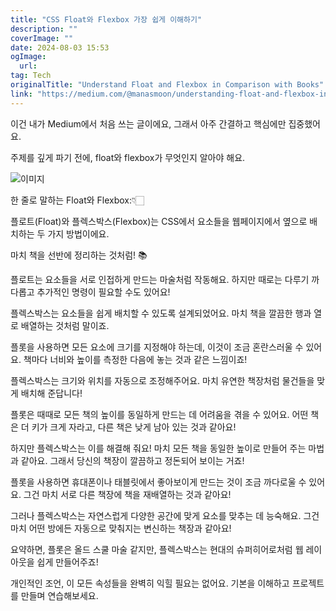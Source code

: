 ```yaml
---
title: "CSS Float와 Flexbox 가장 쉽게 이해하기"
description: ""
coverImage: ""
date: 2024-08-03 15:53
ogImage: 
  url: 
tag: Tech
originalTitle: "Understand Float and Flexbox in Comparison with Books"
link: "https://medium.com/@manasmoon/understanding-float-and-flexbox-in-comparison-with-books-a85d89c23457"
---
```




이건 내가 Medium에서 처음 쓰는 글이에요, 그래서 아주 간결하고 핵심에만 집중했어요.

주제를 깊게 파기 전에, float와 flexbox가 무엇인지 알아야 해요.

![이미지](/assets/img/UnderstandFloatandFlexboxinComparisonwithBooks_0.png)

한 줄로 말하는 Float와 Flexbox:👇🏻

<div class="content-ad"></div>

플로트(Float)와 플렉스박스(Flexbox)는 CSS에서 요소들을 웹페이지에서 옆으로 배치하는 두 가지 방법이에요.

마치 책을 선반에 정리하는 것처럼! 📚

플로트는 요소들을 서로 인접하게 만드는 마술처럼 작동해요. 하지만 때로는 다루기 까다롭고 추가적인 명령이 필요할 수도 있어요!

플렉스박스는 요소들을 쉽게 배치할 수 있도록 설계되었어요. 마치 책을 깔끔한 행과 열로 배열하는 것처럼 말이죠.

<div class="content-ad"></div>

플롯을 사용하면 모든 요소에 크기를 지정해야 하는데, 이것이 조금 혼란스러울 수 있어요. 책마다 너비와 높이를 측정한 다음에 놓는 것과 같은 느낌이죠!

플렉스박스는 크기와 위치를 자동으로 조정해주어요. 마치 유연한 책장처럼 물건들을 맞게 배치해 준답니다!

플롯은 때때로 모든 책의 높이를 동일하게 만드는 데 어려움을 겪을 수 있어요. 어떤 책은 더 키가 크게 자라고, 다른 책은 낮게 남아 있는 것과 같아요!

하지만 플렉스박스는 이를 해결해 줘요! 마치 모든 책을 동일한 높이로 만들어 주는 마법과 같아요. 그래서 당신의 책장이 깔끔하고 정돈되어 보이는 거죠!

<div class="content-ad"></div>

플롯을 사용하면 휴대폰이나 태블릿에서 좋아보이게 만드는 것이 조금 까다로울 수 있어요.
그건 마치 서로 다른 책장에 책을 재배열하는 것과 같아요!

그러나 플렉스박스는 자연스럽게 다양한 공간에 맞게 요소를 맞추는 데 능숙해요.
그건 마치 어떤 방에든 자동으로 맞춰지는 변신하는 책장과 같아요!

요약하면, 플롯은 올드 스쿨 마술 같지만, 플렉스박스는 현대의 슈퍼히어로처럼 웹 레이아웃을 쉽게 만들어주죠!

개인적인 조언,
이 모든 속성들을 완벽히 익힐 필요는 없어요.
기본을 이해하고 프로젝트를 만들며 연습해보세요.

<div class="content-ad"></div>

